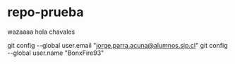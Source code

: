 # repo-prueba

wazaaaa
hola chavales


git config --global user.email "jorge.parra.acuna@alumnos.sip.cl"
git config --global user.name "BonxFire93"